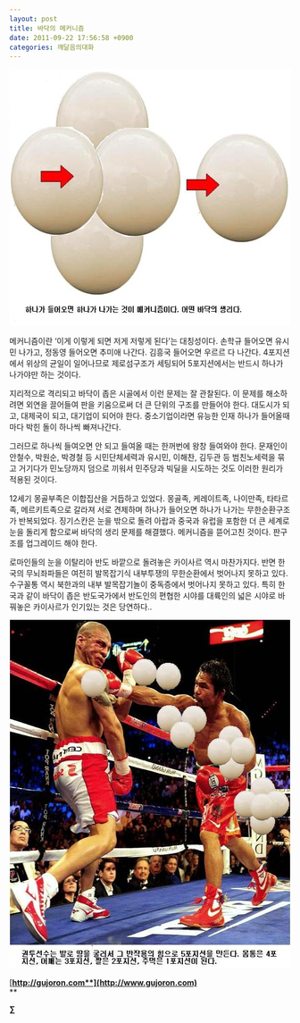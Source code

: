 ```yaml
---
layout: post
title: 바닥의 메커니즘
date: 2011-09-22 17:56:58 +0900
categories: 깨달음의대화
---
```

 <img alt="53.JPG" src="files/attach/images/198/439/195/53.JPG" width="591" height="460" />







  
  
메커니즘이란 ‘이게 이렇게 되면 저게 저렇게 된다’는 대칭성이다. 손학규 들어오면 유시민 나가고, 정동영 들어오면 추미애 나간다. 김흥국 들어오면 우르르 다 나간다. 4포지션에서 위상의 균일이 일어나므로 제로섬구조가 세팅되어 5포지션에서는 반드시 하나가 나가야만 하는 것이다. 

지리적으로 격리되고 바닥이 좁은 시골에서 이런 문제는 잘 관찰된다. 이 문제를 해소하려면 외연을 끌어들여 판을 키움으로써 더 큰 단위의 구조를 만들어야 한다. 대도시가 되고, 대제국이 되고, 대기업이 되어야 한다. 중소기업이라면 유능한 인재 하나가 들어올때마다 박힌 돌이 하나씩 빠져나간다. 

그러므로 하나씩 들여오면 안 되고 들여올 때는 한꺼번에 왕창 들여와야 한다. 문재인이 안철수, 박원순, 박경철 등 시민단체세력과 유시민, 이해찬, 김두관 등 범친노세력을 묶고 거기다가 민노당까지 덤으로 끼워서 민주당과 빅딜을 시도하는 것도 이러한 원리가 적용된 것이다. 

12세기 몽골부족은 이합집산을 거듭하고 있었다. 몽골족, 케레이트족, 나이만족, 타타르족, 메르키트족으로 갈라져 서로 견제하며 하나가 들어오면 하나가 나가는 무한순환구조가 반복되었다. 징기스칸은 눈을 밖으로 돌려 아랍과 중국과 유럽을 포함한 더 큰 세계로 눈을 돌리게 함으로써 바닥의 생리 문제를 해결했다. 메커니즘을 뜯어고친 것이다. 판구조를 업그레이드 해야 한다. 

로마인들의 눈을 이탈리아 반도 바깥으로 돌려놓은 카이사르 역시 마찬가지다. 반면 한국의 무뇌좌파들은 여전히 발목잡기식 내부투쟁의 무한순환에서 벗어나지 못하고 있다. 수구꼴통 역시 북한과의 내부 발목잡기놀이 중독증에서 벗어나지 못하고 있다. 특히 한국과 같이 바닥이 좁은 반도국가에서 반도인의 편협한 시야를 대륙인의 넓은 시야로 바꿔놓은 카이사르가 인기있는 것은 당연하다.. 



 <img alt="55.jpg" src="files/attach/images/198/439/195/55.jpg" width="556" height="624" />


  




[**http://gujoron.com**](http://www.gujoron.com)**  
** 

**∑**